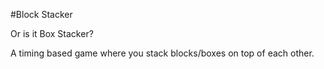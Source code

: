 #Block Stacker

Or is it Box Stacker?

A timing based game where you stack blocks/boxes on top of each other.

